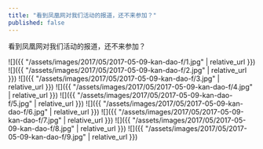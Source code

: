```yaml
---
title: "看到凤凰网对我们活动的报道，还不来参加？"
published: false
---
```

看到凤凰网对我们活动的报道，还不来参加？



![]({{ "/assets/images/2017/05/2017-05-09-kan-dao-f/1.jpg" | relative_url }})
![]({{ "/assets/images/2017/05/2017-05-09-kan-dao-f/2.jpg" | relative_url }})
![]({{ "/assets/images/2017/05/2017-05-09-kan-dao-f/3.jpg" | relative_url }})
![]({{ "/assets/images/2017/05/2017-05-09-kan-dao-f/4.jpg" | relative_url }})
![]({{ "/assets/images/2017/05/2017-05-09-kan-dao-f/5.jpg" | relative_url }})
![]({{ "/assets/images/2017/05/2017-05-09-kan-dao-f/6.jpg" | relative_url }})
![]({{ "/assets/images/2017/05/2017-05-09-kan-dao-f/7.jpg" | relative_url }})
![]({{ "/assets/images/2017/05/2017-05-09-kan-dao-f/8.jpg" | relative_url }})
![]({{ "/assets/images/2017/05/2017-05-09-kan-dao-f/9.jpg" | relative_url }})
